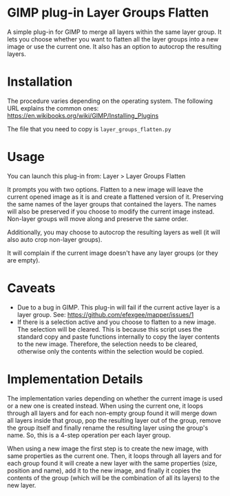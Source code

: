 # GIMP plug-in Layer Groups Flatten
A simple plug-in for GIMP to merge all layers within the same layer group. It lets you choose whether you want to flatten all the layer groups into a new image or use the current one. It also has an option to autocrop the resulting layers.

Installation
===
The procedure varies depending on the operating system. The following URL explains the common ones: https://en.wikibooks.org/wiki/GIMP/Installing_Plugins

The file that you need to copy is `layer_groups_flatten.py`

Usage
===
You can launch this plug-in from: Layer > Layer Groups Flatten

It prompts you with two options. Flatten to a new image will leave the current opened image as it is and create a flattened version of it. Preserving the same names of the layer groups that contained the layers. The names will also be preserved if you choose to modify the current image instead. Non-layer groups will move along and preserve the same order.

Additionally, you may choose to autocrop the resulting layers as well (it will also auto crop non-layer groups).

It will complain if the current image doesn't have any layer groups (or they are empty).

Caveats
===

* Due to a bug in GIMP. This plug-in will fail if the current active layer is a layer group. See: https://github.com/efexgee/mapper/issues/1
* If there is a selection active and you choose to flatten to a new image. The selection will be cleared. This is because this script uses the standard copy and paste functions internally to copy the layer contents to the new image. Therefore, the selection needs to be cleared, otherwise only the contents within the selection would be copied.

Implementation Details
===
The implementation varies depending on whether the current image is used or a new one is created instead. When using the current one, it loops through all layers and for each non-empty group found it will merge down all layers inside that group, pop the resulting layer out of the group, remove the group itself and finally rename the resulting layer using the group's name. So, this is a 4-step operation per each layer group.

When using a new image the first step is to create the new image, with same properties as the current one. Then, it loops through all layers and for each group found it will create a new layer with the same properties (size, position and name), add it to the new image, and finally it copies the contents of the group (which will be the combination of all its layers) to the new layer.
